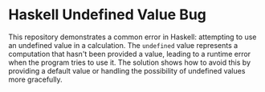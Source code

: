 # Haskell Undefined Value Bug

This repository demonstrates a common error in Haskell: attempting to use an undefined value in a calculation.  The `undefined` value represents a computation that hasn't been provided a value, leading to a runtime error when the program tries to use it.  The solution shows how to avoid this by providing a default value or handling the possibility of undefined values more gracefully.